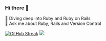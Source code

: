 ### Hi there 👋

<!--
**bijoysijo/bijoysijo** is a ✨ _special_ ✨ repository because its `README.md` (this file) appears on your GitHub profile.
-->

🌱   Diving deep into Ruby and Ruby on Rails\
💬   Ask me about Ruby, Rails and Version Control

[![GitHub Streak](https://github-readme-streak-stats.herokuapp.com/?user=bijoysijo&theme=dark)](https://git.io/streak-stats)
![](https://ruby-gem-downloads-badge.herokuapp.com/image_play)
